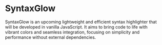 # SyntaxGlow
SyntaxGlow is an upcoming lightweight and efficient syntax highlighter that will be developed in vanilla JavaScript. It aims to bring code to life with vibrant colors and seamless integration, focusing on simplicity and performance without external dependencies.
